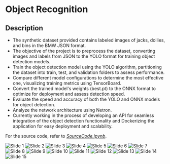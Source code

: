 # Object Recognition

## Description

- The synthetic dataset provided contains labeled images of jacks, dollies, and bins in the BMW JSON format.
- The objective of the project is to preprocess the dataset, converting images and labels from JSON to the YOLO format for training object detection models.
- Train the object detection model using the YOLO algorithm, partitioning the dataset into train, test, and validation folders to assess performance.
- Compare different model configurations to determine the most effective one, visualizing training metrics using TensorBoard.
- Convert the trained model's weights (best.pt) to the ONNX format to optimize for deployment and assess detection speed.
- Evaluate the speed and accuracy of both the YOLO and ONNX models for object detection.
- Analyze the network architecture using Netron.
- Currently working in the process of developing an API for seamless integration of the object detection functionality and Dockerizing the application for easy 
  deployment and scalability.

For the source code, refer to _[SourceCode.ipynb](https://nbviewer.org/github/RC2303/ComputerVision/blob/main/Source_Code.ipynb)_.

![Slide 1](Presentation/1.png)
![Slide 2](Presentation/2.png)
![Slide 3](Presentation/3.png)
![Slide 4](Presentation/4.png)
![Slide 5](Presentation/5.png)
![Slide 6](Presentation/6.png)
![Slide 7](Presentation/7.png)
![Slide 8](Presentation/8.png)
![Slide 9](Presentation/9.png)
![Slide 10](Presentation/10.png)
![Slide 11](Presentation/11.png)
![Slide 12](Presentation/12.png)
![Slide 13](Presentation/13.png)
![Slide 14](Presentation/14.png)
![Slide 15](Presentation/15.png)
